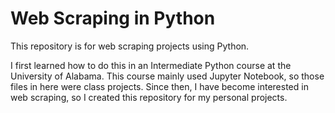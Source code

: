 # Web Scraping in Python

This repository is for web scraping projects using Python.

I first learned how to do this in an Intermediate Python course at the University of Alabama. 
This course mainly used Jupyter Notebook, so those files in here were class projects. 
Since then, I have become interested in web scraping, so I created this repository for my personal projects. 
